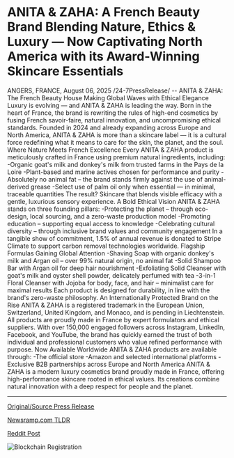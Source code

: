 # ANITA &amp; ZAHA: A French Beauty Brand Blending Nature, Ethics &amp; Luxury — Now Captivating North America with its Award-Winning Skincare Essentials

ANGERS, FRANCE, August 06, 2025 /24-7PressRelease/ -- ANITA & ZAHA: The French Beauty House Making Global Waves with Ethical Elegance  Luxury is evolving — and ANITA & ZAHA is leading the way. Born in the heart of France, the brand is rewriting the rules of high-end cosmetics by fusing French savoir-faire, natural innovation, and uncompromising ethical standards.  Founded in 2024 and already expanding across Europe and North America, ANITA & ZAHA is more than a skincare label — it is a cultural force redefining what it means to care for the skin, the planet, and the soul.  Where Nature Meets French Excellence Every ANITA & ZAHA product is meticulously crafted in France using premium natural ingredients, including: -Organic goat's milk and donkey's milk from trusted farms in the Pays de la Loire -Plant-based and marine actives chosen for performance and purity -Absolutely no animal fat – the brand stands firmly against the use of animal-derived grease -Select use of palm oil only when essential — in minimal, traceable quantities The result? Skincare that blends visible efficacy with a gentle, luxurious sensory experience.  A Bold Ethical Vision ANITA & ZAHA stands on three founding pillars: -Protecting the planet – through eco-design, local sourcing, and a zero-waste production model -Promoting education – supporting equal access to knowledge -Celebrating cultural diversity – through inclusive brand values and community engagement In a tangible show of commitment, 1.5% of annual revenue is donated to Stripe Climate to support carbon removal technologies worldwide.  Flagship Formulas Gaining Global Attention -Shaving Soap with organic donkey's milk and Argan oil – over 99% natural origin, no animal fat -Solid Shampoo Bar with Argan oil for deep hair nourishment -Exfoliating Solid Cleanser with goat's milk and oyster shell powder, delicately perfumed with tea -3-in-1 Floral Cleanser with Jojoba for body, face, and hair – minimalist care for maximal results Each product is designed for durability, in line with the brand's zero-waste philosophy.  An Internationally Protected Brand on the Rise ANITA & ZAHA is a registered trademark in the European Union, Switzerland, United Kingdom, and Monaco, and is pending in Liechtenstein. All products are proudly made in France by expert formulators and ethical suppliers.  With over 150,000 engaged followers across Instagram, LinkedIn, Facebook, and YouTube, the brand has quickly earned the trust of both individual and professional customers who value refined performance with purpose.  Now Available Worldwide ANITA & ZAHA products are available through: -The official store -Amazon and selected international platforms -Exclusive B2B partnerships across Europe and North America  ANITA & ZAHA is a modern luxury cosmetics brand proudly made in France, offering high-performance skincare rooted in ethical values. Its creations combine natural innovation with a deep respect for people and the planet. 

---

[Original/Source Press Release](https://www.24-7pressrelease.com/press-release/525588/anita-zaha-a-french-beauty-brand-blending-nature-ethics-luxury-now-captivating-north-america-with-its-award-winning-skincare-essentials)
                    

[Newsramp.com TLDR](https://newsramp.com/curated-news/anita-zaha-redefining-luxury-skincare-with-ethical-elegance/df8e3de39a66834b0003286f1c21c867) 

 



[Reddit Post](https://www.reddit.com/r/newsramp/comments/1miy8d1/anita_zaha_redefining_luxury_skincare_with/) 



![Blockchain Registration](https://cdn.newsramp.app/24-7PressRelease/qrcode/258/6/kiwiD2Vk.webp)